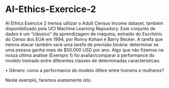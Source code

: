 # AI-Ethics-Exercice-2
AI Ethics Exercice 2
Iremos utilizar o Adult Census Income dataset,  também disponibilizado pela UCI Machine Learning Repository. Este conjunto de dados é um “clássico” da aprendizagem de máquina, extraído do Escritório do Censo dos EUA em 1994, por Ronny Kohavi e Barry Becker. A tarefa que iremos atacar também será uma tarefa de previsão binária: determinar se uma pessoa ganha mais de $50.000 USD por ano.
Algo que não fizemos na nossa última análise (Exemplo 1) foi avaliar/comparar a performance do modelo treinado entre diferentes classes de determinadas características:

•	Gênero: como a performance do modelo difere entre homens e mulheres?

Neste exemplo, faremos exatamente isto.

